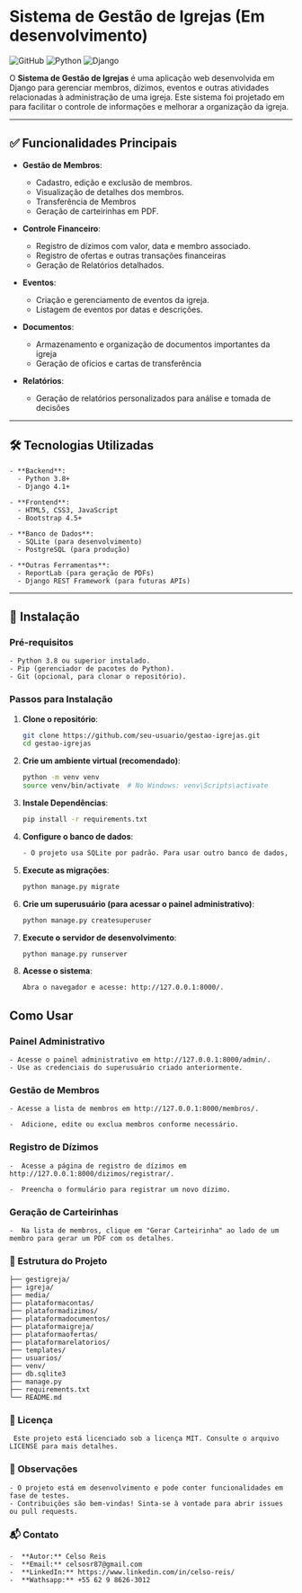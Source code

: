# Sistema de Gestão de Igrejas (Em desenvolvimento)

![GitHub](https://img.shields.io/github/license/seu-usuario/seu-repositorio)
![Python](https://img.shields.io/badge/Python-3.8%2B-blue)
![Django](https://img.shields.io/badge/Django-4.1%2B-green)

O **Sistema de Gestão de Igrejas** é uma aplicação web desenvolvida em Django para gerenciar membros, dízimos, eventos e outras atividades relacionadas à administração de uma igreja. Este sistema foi projetado em para facilitar o controle de informações e melhorar a organização da igreja.

---

## ✅ Funcionalidades Principais

- **Gestão de Membros**:
  - Cadastro, edição e exclusão de membros.
  - Visualização de detalhes dos membros.
  - Transferência de Membros
  - Geração de carteirinhas em PDF.

- **Controle Financeiro**:
  - Registro de dízimos com valor, data e membro associado.
  - Registro de ofertas e outras transações financeiras
  - Geração de Relatórios detalhados.

- **Eventos**:
  - Criação e gerenciamento de eventos da igreja.
  - Listagem de eventos por datas e descrições.

- **Documentos**:
  - Armazenamento e organização de documentos importantes da igreja
  - Geração de ofícios e cartas de transferência

- **Relatórios**:
  - Geração de relatórios personalizados para análise e tomada de decisões

---

## 🛠️ Tecnologias Utilizadas

    - **Backend**:
      - Python 3.8+
      - Django 4.1+
    
    - **Frontend**:
      - HTML5, CSS3, JavaScript
      - Bootstrap 4.5+
    
    - **Banco de Dados**:
      - SQLite (para desenvolvimento)
      - PostgreSQL (para produção)
    
    - **Outras Ferramentas**:
      - ReportLab (para geração de PDFs)
      - Django REST Framework (para futuras APIs)

---

## 🚀 Instalação

### Pré-requisitos

    - Python 3.8 ou superior instalado.
    - Pip (gerenciador de pacotes do Python).
    - Git (opcional, para clonar o repositório).

### Passos para Instalação

1. **Clone o repositório**:
   ```bash
   git clone https://github.com/seu-usuario/gestao-igrejas.git
   cd gestao-igrejas

2. **Crie um ambiente virtual (recomendado)**:
   ```bash
   python -m venv venv
   source venv/bin/activate  # No Windows: venv\Scripts\activate

3. **Instale Dependências**:
   ```bash
   pip install -r requirements.txt

4. **Configure o banco de dados**:
   ```bash
   - O projeto usa SQLite por padrão. Para usar outro banco de dados, configure o arquivo settings.py.

5. **Execute as migrações**:
   ```bash
   python manage.py migrate
   
6. **Crie um superusuário (para acessar o painel administrativo)**:
   ```bash
   python manage.py createsuperuser

7. **Execute o servidor de desenvolvimento**:
   ```bash
   python manage.py runserver

8. **Acesse o sistema**:
   ```bash
   Abra o navegador e acesse: http://127.0.0.1:8000/.

## Como Usar

###  Painel Administrativo

    - Acesse o painel administrativo em http://127.0.0.1:8000/admin/.
    - Use as credenciais do superusuário criado anteriormente.

###  Gestão de Membros

    - Acesse a lista de membros em http://127.0.0.1:8000/membros/.

    -  Adicione, edite ou exclua membros conforme necessário.

###  Registro de Dízimos

    -  Acesse a página de registro de dízimos em http://127.0.0.1:8000/dizimos/registrar/.

    -  Preencha o formulário para registrar um novo dízimo.

###  Geração de Carteirinhas

    -  Na lista de membros, clique em "Gerar Carteirinha" ao lado de um membro para gerar um PDF com os detalhes.

### 📂  Estrutura do Projeto
    
    ├── gestigreja/
    ├── igreja/
    ├── media/
    ├── plataformacontas/
    ├── plataformadizimos/
    ├── plataformadocumentos/
    ├── plataformaigreja/
    ├── plataformaofertas/
    ├── plataformarelatorios/
    ├── templates/
    ├── usuarios/
    ├── venv/
    ├── db.sqlite3
    ├── manage.py
    ├── requirements.txt
    └── README.md

### 📄  Licença
     Este projeto está licenciado sob a licença MIT. Consulte o arquivo LICENSE para mais detalhes.

### 📌  Observações

    - O projeto está em desenvolvimento e pode conter funcionalidades em fase de testes.
    - Contribuições são bem-vindas! Sinta-se à vontade para abrir issues ou pull requests.

### 📬  Contato
    -  **Autor:** Celso Reis
    -  **Email:** celsosr87@gmail.com
    -  **LinkedIn:** https://www.linkedin.com/in/celso-reis/
    -  **Wathsapp:** +55 62 9 8626-3012
